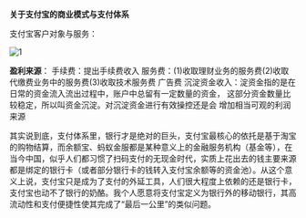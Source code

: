 **关于支付宝的商业模式与支付体系**

支付宝客户对象与服务：

![1](https://user-images.githubusercontent.com/43433286/54611620-497b2a80-4a92-11e9-90e8-57624c7cc145.png)

**盈利来源**：
手续费：提出手续费收入
服务费：(1)收取理财业务的服务费(2)收取代缴费业务中的服务费(3)收取技术服务费
广告费
沉淀资金收入：淀资金指的是在日常的资金流入流出过程中，账户中总留有一定数量的资金，
这部分资金数量比较稳定，所以叫资金沉淀。对沉淀资金进行有效操控还是会
增加相当可观的利润来源

其实说到底，支付体系里，银行才是绝对的巨头，支付宝最核心的依托是基于淘宝的购物结算，而余额宝、蚂蚁金服都是某种意义上的金融服务机构（基金等），在当今中国，似乎人们都习惯了扫码支付的无现金时代，实质上花出去的钱主要来源都是绑定的银行卡（或者部分银行卡的钱转入支付宝余额等的资金池）。从这个意义上说，支付宝只是成为了支付的外延工具，人们很大程度上依赖的还是银行卡，支付宝也动不了银行的奶酪。我个人愿意将支付宝定义为银行外的移动银行，其高流动性和支付便捷性使其完成了“最后一公里”的类似问题。